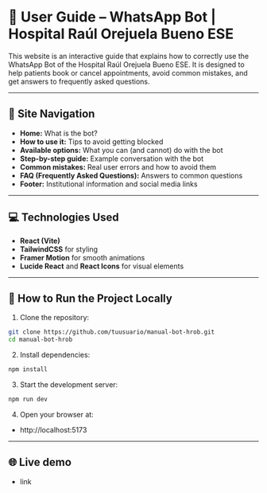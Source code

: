 # 🤖 User Guide – WhatsApp Bot | Hospital Raúl Orejuela Bueno ESE

This website is an interactive guide that explains how to correctly use the WhatsApp Bot of the Hospital Raúl Orejuela Bueno ESE. It is designed to help patients book or cancel appointments, avoid common mistakes, and get answers to frequently asked questions.

---

## 🧭 Site Navigation

- **Home:** What is the bot?
- **How to use it:** Tips to avoid getting blocked
- **Available options:** What you can (and cannot) do with the bot
- **Step-by-step guide:** Example conversation with the bot
- **Common mistakes:** Real user errors and how to avoid them
- **FAQ (Frequently Asked Questions):** Answers to common questions
- **Footer:** Institutional information and social media links

---

## 💻 Technologies Used

- **React (Vite)**
- **TailwindCSS** for styling
- **Framer Motion** for smooth animations
- **Lucide React** and **React Icons** for visual elements

---

## 🚀 How to Run the Project Locally

1. Clone the repository:


```bash
git clone https://github.com/tuusuario/manual-bot-hrob.git
cd manual-bot-hrob
```

2. Install dependencies:

```bash
npm install
```

3. Start the development server:

```bash
npm run dev
```

4. Open your browser at: 
- http://localhost:5173
---


## 🌐 Live demo

- link